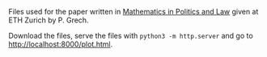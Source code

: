 Files used for the paper written in [Mathematics in Politics and Law](http://www.vvz.ethz.ch/lerneinheitPre.do?semkez=2017W&lerneinheitId=118479&lang=en) given at ETH Zurich by P. Grech.

Download the files, serve the files with `python3 -m http.server` and go to [http://localhost:8000/plot.html](http://localhost:8000/plot.html).
